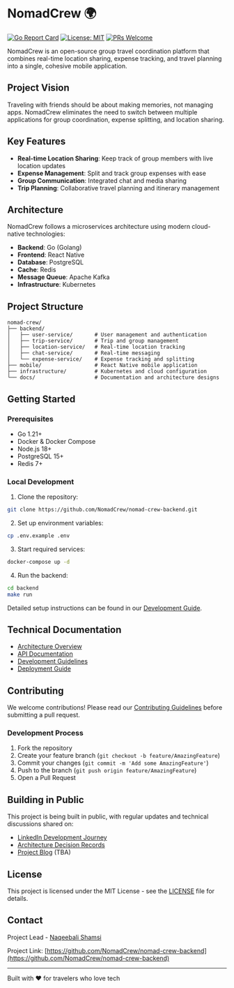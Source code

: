 # NomadCrew 🌍

[![Go Report Card](https://goreportcard.com/badge/github.com/NomadCrew/nomad-crew-backend)](https://goreportcard.com/report/github.com/NomadCrew/nomad-crew-backend)
[![License: MIT](https://img.shields.io/badge/License-MIT-yellow.svg)](https://opensource.org/licenses/MIT)
[![PRs Welcome](https://img.shields.io/badge/PRs-welcome-brightgreen.svg)](http://makeapullrequest.com)

NomadCrew is an open-source group travel coordination platform that combines real-time location sharing, expense tracking, and travel planning into a single, cohesive mobile application.

## Project Vision
Traveling with friends should be about making memories, not managing apps. NomadCrew eliminates the need to switch between multiple applications for group coordination, expense splitting, and location sharing.

## Key Features
- **Real-time Location Sharing**: Keep track of group members with live location updates
- **Expense Management**: Split and track group expenses with ease
- **Group Communication**: Integrated chat and media sharing
- **Trip Planning**: Collaborative travel planning and itinerary management

## Architecture
NomadCrew follows a microservices architecture using modern cloud-native technologies:

- **Backend**: Go (Golang)
- **Frontend**: React Native
- **Database**: PostgreSQL
- **Cache**: Redis
- **Message Queue**: Apache Kafka
- **Infrastructure**: Kubernetes

## Project Structure
```
nomad-crew/
├── backend/
│   ├── user-service/       # User management and authentication
│   ├── trip-service/       # Trip and group management
│   ├── location-service/   # Real-time location tracking
│   ├── chat-service/       # Real-time messaging
│   └── expense-service/    # Expense tracking and splitting
├── mobile/                 # React Native mobile application
├── infrastructure/         # Kubernetes and cloud configuration
└── docs/                   # Documentation and architecture designs
```

## Getting Started

### Prerequisites
- Go 1.21+
- Docker & Docker Compose
- Node.js 18+
- PostgreSQL 15+
- Redis 7+

### Local Development
1. Clone the repository:
```bash
git clone https://github.com/NomadCrew/nomad-crew-backend.git
```

2. Set up environment variables:
```bash
cp .env.example .env
```

3. Start required services:
```bash
docker-compose up -d
```

4. Run the backend:
```bash
cd backend
make run
```

Detailed setup instructions can be found in our [Development Guide](docs/development.md).

## Technical Documentation
- [Architecture Overview](docs/architecture.md)
- [API Documentation](docs/api.md)
- [Development Guidelines](docs/development.md)
- [Deployment Guide](docs/deployment.md)

## Contributing
We welcome contributions! Please read our [Contributing Guidelines](CONTRIBUTING.md) before submitting a pull request.

### Development Process
1. Fork the repository
2. Create your feature branch (`git checkout -b feature/AmazingFeature`)
3. Commit your changes (`git commit -m 'Add some AmazingFeature'`)
4. Push to the branch (`git push origin feature/AmazingFeature`)
5. Open a Pull Request

## Building in Public
This project is being built in public, with regular updates and technical discussions shared on:
- [LinkedIn Development Journey](https://linkedin.com/in/naqeebali-shamsi)
- [Architecture Decision Records](docs/adr)
- [Project Blog](https://dev.to/yourusername) (TBA)

## License
This project is licensed under the MIT License - see the [LICENSE](LICENSE) file for details.

## Contact
Project Lead - [Naqeebali Shamsi](https://linkedin.com/in/naqeebali-shamsi)

Project Link: [https://github.com/NomadCrew/nomad-crew-backend](https://github.com/NomadCrew/nomad-crew-backend)

---

Built with ❤️ for travelers who love tech
